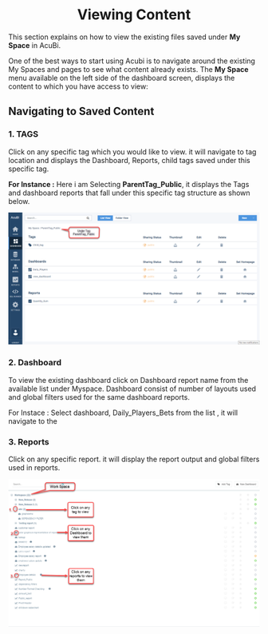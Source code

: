 


<center><h1>Viewing Content</h1></center>

This section explains on how to view the existing files saved under **My Space** in AcuBi.

One of the best ways to start using Acubi is to navigate around the existing My Spaces and pages to see what content already exists. The **My Space** menu available on the left side of the dashboard screen, displays the content to which you have access to view:


## Navigating to Saved Content 

### 1. TAGS

Click on any specific tag which you would like to view. it will navigate to tag location and displays the Dashboard, Reports, child tags saved under this specific tag.

**For Instance :** Here i am Selecting **ParentTag_Public**, it displays the Tags and dashboard reports that fall under this specific tag structure as shown below.

![enter image description here](https://raw.githubusercontent.com/sv18042016/fp1/69d5beb04063249964516e10e7358d38b3641f29/images/New_version5/UD_Viewing_Content_Image1.png)

### 2. Dashboard

 To view the existing dashboard click on Dashboard report name from the available list under Myspace. Dashboard consist of number of layouts used and global filters used for the same dashboard reports.
 
 For Instace : Select dashboard, Daily_Players_Bets from the list , it will navigate to the 
 
 ### 3. Reports
 
 Click on any specific report. it will display the report output and global filters used in reports.

![enter image description here](https://raw.githubusercontent.com/sv18042016/fp1/0545ded450f2a313773cd22169ff96aa6c7db5d2/images/view_list2.png)





<!--stackedit_data:
eyJoaXN0b3J5IjpbLTE1NDM4NjIxOTQsMTk4ODk0MTEzMiwtNj
YwODAyMDY0XX0=
-->